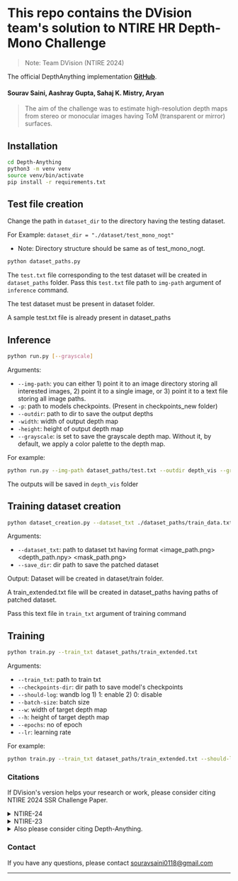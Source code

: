# This repo contains the DVision team's solution to NTIRE HR Depth-Mono Challenge

>Note: Team DVision (NTIRE 2024)

The official DepthAnything implementation **[GitHub](https://github.com/LiheYoung/Depth-Anything.git)**. 

#### Sourav Saini, Aashray Gupta, Sahaj K. Mistry, Aryan

>The aim of the challenge was to estimate high-resolution depth maps from stereo or monocular images having ToM (transparent or mirror) surfaces.

## Installation

```bash
cd Depth-Anything
python3 -m venv venv
source venv/bin/activate
pip install -r requirements.txt
```

## Test file creation

Change the path in ``dataset_dir`` to the directory having the testing dataset. 

For Example: ``dataset_dir = "./dataset/test_mono_nogt"``

* Note: Directory structure should be same as of test_mono_nogt.

```bash
python dataset_paths.py 
```

The ``test.txt`` file corresponding to the test dataset will be created in ``dataset_paths`` folder. Pass this ``test.txt`` file path to ``img-path`` argument of ``inference`` command. 

The test dataset must be present in dataset folder. 

A sample test.txt file is already present in dataset_paths


## Inference

```bash
python run.py [--grayscale]
```
Arguments:
- ``--img-path``: you can either 1) point it to an image directory storing all interested images, 2) point it to a single image, or 3) point it to a text file storing all image paths.
- ``-p``: path to models checkpoints. (Present in checkpoints_new folder)
- ``--outdir``: path to dir to save the output depths
- ``-width``: width of output depth map
- ``-height``: height of output depth map
- ``--grayscale``: is set to save the grayscale depth map. Without it, by default, we apply a color palette to the depth map.

For example:
```bash
python run.py --img-path dataset_paths/test.txt --outdir depth_vis --grayscale
```
The outputs will be saved in ``depth_vis`` folder  

## Training dataset creation

```bash
python dataset_creation.py --dataset_txt ./dataset_paths/train_data.txt
```
Arguments:
- ``--dataset_txt``: path to dataset txt having format <image_path.png> <depth_path.npy> <mask_path.png>
- ``--save_dir``: dir path to save the patched dataset

Output:
Dataset will be created in dataset/train folder. 

A train_extended.txt file will be created in dataset_paths having paths of patched dataset. 

Pass this text file in ``train_txt`` argument of training command


## Training

```bash
python train.py --train_txt dataset_paths/train_extended.txt
```
Arguments:
- ``--train_txt``: path to train txt
- ``--checkpoints-dir``: dir path to save model's checkpoints
- ``--should-log``: wandb log 1) 1: enable 2) 0: disable
- ``--batch-size``: batch size
- ``--w``: width of target depth map
- ``--h``: height of target depth map
- ``--epochs``: no of epoch
- ``--lr``: learning rate

For example:
```bash
python train.py --train_txt dataset_paths/train_extended.txt --should-log 0 --batch_size 2 --epochs 10 
```

### Citations
If DVision's version helps your research or work, please consider citing NTIRE 2024 SSR Challenge Paper.

<details>

<summary>NTIRE-24</summary>

```
To be updated!
```

</details>

<details>

<summary>NTIRE-23</summary>

```
@INPROCEEDINGS{10208658,
  author={Ramirez, Pierluigi Zama and Tosi, Fabio and Di Stefano, Luigi and Timofte, Radu and Costanzino, Alex and Poggi, Matteo and Salti, Samuele and Mattoccia, Stefano and Shi, Jun and Zhang, Dafeng and A, Yong and Jin, Yixiang and Li, Dingzhe and Li, Chao and Liu, Zhiwen and Zhang, Qi and Wang, Yixing and Yin, Shi},
  booktitle={2023 IEEE/CVF Conference on Computer Vision and Pattern Recognition Workshops (CVPRW)}, 
  title={NTIRE 2023 Challenge on HR Depth from Images of Specular and Transparent Surfaces}, 
  year={2023},
  volume={},
  number={},
  pages={1384-1395},
  abstract={This paper reports about the NTIRE 2023 challenge on HR Depth From images of Specular and Transparent surfaces, held in conjunction with the New Trends in Image Restoration and Enhancement workshop (NTIRE) workshop at CVPR 2023. This challenge is held to boost the research on depth estimation, mainly to deal with two of the open issues in the field: high-resolution images and non-Lambertian surfaces characterizing specular and transparent materials. The challenge is divided into two tracks: a stereo track focusing on disparity estimation from rectified pairs and a mono track dealing with single-image depth estimation. The challenge attracted about 100 registered participants for the two tracks. In the final testing stage, 5 participating teams submitted their models and fact sheets, 2 and 3 for the Stereo and Mono tracks, respectively.},
  keywords={Computer vision;Conferences;Computational modeling;Estimation;Focusing;Market research;Pattern recognition},
  doi={10.1109/CVPRW59228.2023.00143},
  ISSN={2160-7516},
  month={June},}
```

</details>

<details>

<summary>Also please consider citing Depth-Anything.</summary>

```
@inproceedings{depthanything,
      title={Depth Anything: Unleashing the Power of Large-Scale Unlabeled Data}, 
      author={Yang, Lihe and Kang, Bingyi and Huang, Zilong and Xu, Xiaogang and Feng, Jiashi and Zhao, Hengshuang},
      booktitle={CVPR},
      year={2024}
}
```

</details>


### Contact

If you have any questions, please contact souravsaini0118@gmail.com

---
